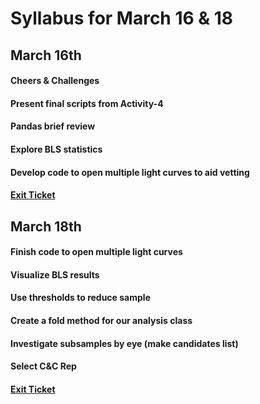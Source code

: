 # Syllabus for March 16 & 18


## March 16th
#### Cheers & Challenges
#### Present final scripts from Activity-4
#### Pandas brief review
#### Explore BLS statistics
#### Develop code to open multiple light curves to aid vetting
#### [Exit Ticket](https://docs.google.com/forms/d/e/1FAIpQLSfhexyVY226Fo7eyEtHve_MwAFkbjSh_eVrbftjhPyLBquDqQ/viewform?usp=sf_link)



## March 18th
#### Finish code to open multiple light curves
#### Visualize BLS results
#### Use thresholds to reduce sample
#### Create a fold method for our analysis class
#### Investigate subsamples by eye (make candidates list)
#### Select C&C Rep
#### [Exit Ticket](https://docs.google.com/forms/d/e/1FAIpQLSfhexyVY226Fo7eyEtHve_MwAFkbjSh_eVrbftjhPyLBquDqQ/viewform?usp=sf_link)
